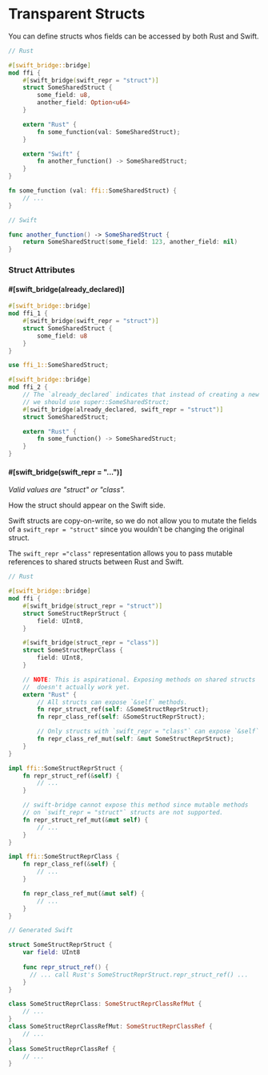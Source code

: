 # Transparent Structs

You can define structs whos fields can be accessed by both Rust and Swift.

```rust
// Rust

#[swift_bridge::bridge]
mod ffi {
    #[swift_bridge(swift_repr = "struct")]
    struct SomeSharedStruct {
        some_field: u8,
        another_field: Option<u64>
    }

    extern "Rust" {
        fn some_function(val: SomeSharedStruct);
    }

    extern "Swift" {
        fn another_function() -> SomeSharedStruct;
    }
}

fn some_function (val: ffi::SomeSharedStruct) {
    // ...
}
```

```swift
// Swift 

func another_function() -> SomeSharedStruct {
    return SomeSharedStruct(some_field: 123, another_field: nil)
}
```

### Struct Attributes

#### #[swift_bridge(already_declared)]

```rust
#[swift_bridge::bridge]
mod ffi_1 {
    #[swift_bridge(swift_repr = "struct")]
    struct SomeSharedStruct {
        some_field: u8
    }
}

use ffi_1::SomeSharedStruct;

#[swift_bridge::bridge]
mod ffi_2 {
    // The `already_declared` indicates that instead of creating a new Struct
    // we should use super::SomeSharedStruct;
    #[swift_bridge(already_declared, swift_repr = "struct")]
    struct SomeSharedStruct;

    extern "Rust" {
        fn some_function() -> SomeSharedStruct;
    }
}
```

#### #[swift_bridge(swift_repr = "...")]

_Valid values are "struct" or "class"._

How the struct should appear on the Swift side.

Swift structs are copy-on-write, so we do not allow you to mutate the fields of a `swift_repr = "struct"`
since you wouldn't be changing the original struct.

The `swift_repr ="class"` representation allows you to pass mutable references to shared structs between Rust and Swift.

```rust
// Rust

#[swift_bridge::bridge]
mod ffi {
    #[swift_bridge(struct_repr = "struct")]
    struct SomeStructReprStruct {
        field: UInt8,
    }

    #[swift_bridge(struct_repr = "class")]
    struct SomeStructReprClass {
        field: UInt8,
    }

    // NOTE: This is aspirational. Exposing methods on shared structs
    //  doesn't actually work yet.
    extern "Rust" {
        // All structs can expose `&self` methods.
        fn repr_struct_ref(self: &SomeStructReprStruct);
        fn repr_class_ref(self: &SomeStructReprStruct);

        // Only structs with `swift_repr = "class"` can expose `&self` methods.
        fn repr_class_ref_mut(self: &mut SomeStructReprStruct);
    }
}

impl ffi::SomeStructReprStruct {
    fn repr_struct_ref(&self) {
        // ...
    }

    // swift-bridge cannot expose this method since mutable methods
    // on `swift_repr = "struct"` structs are not supported.
    fn repr_struct_ref_mut(&mut self) {
        // ...
    }
}

impl ffi::SomeStructReprClass {
    fn repr_class_ref(&self) {
        // ...
    }

    fn repr_class_ref_mut(&mut self) {
        // ...
    }
}
```

```swift
// Generated Swift

struct SomeStructReprStruct {
    var field: UInt8
    
    func repr_struct_ref() {
      // ... call Rust's SomeStructReprStruct.repr_struct_ref() ...
    }
}

class SomeStructReprClass: SomeStructReprClassRefMut {
    // ...
}
class SomeStructReprClassRefMut: SomeStructReprClassRef {
    // ...
}
class SomeStructReprClassRef {
    // ...
}
```
